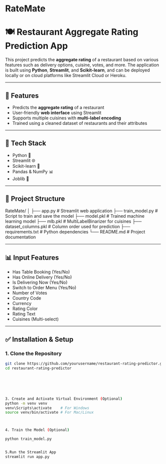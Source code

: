 # RateMate

# 🍽️ Restaurant Aggregate Rating Prediction App

This project predicts the **aggregate rating** of a restaurant based on various features such as delivery options, cuisine, votes, and more. The application is built using **Python**, **Streamlit**, and **Scikit-learn**, and can be deployed locally or on cloud platforms like Streamlit Cloud or Heroku.

---

## 🚀 Features

- Predicts the **aggregate rating** of a restaurant
- User-friendly **web interface** using Streamlit
- Supports multiple cuisines with **multi-label encoding**
- Trained using a cleaned dataset of restaurants and their attributes

---

## 🧠 Tech Stack

- Python 🐍
- Streamlit 🌐
- Scikit-learn 🧠
- Pandas & NumPy 📊
- Joblib 🔧

---

## 📁 Project Structure

RateMate/
│
├── app.py # Streamlit web application
├── train_model.py # Script to train and save the model
├── model.pkl # Trained machine learning model
├── mlb.pkl # MultiLabelBinarizer for cuisines
├── dataset_columns.pkl # Column order used for prediction
├── requirements.txt # Python dependencies
└── README.md # Project documentation




---

## 📊 Input Features

- Has Table Booking (Yes/No)
- Has Online Delivery (Yes/No)
- Is Delivering Now (Yes/No)
- Switch to Order Menu (Yes/No)
- Number of Votes
- Country Code
- Currency
- Rating Color
- Rating Text
- Cuisines (Multi-select)

---

## ✅ Installation & Setup

### 1. Clone the Repository

```bash
git clone https://github.com/yourusername/restaurant-rating-predictor.git
cd restaurant-rating-predictor






3. Create and Activate Virtual Environment (Optional)
python -m venv venv
venv\Scripts\activate    # For Windows
source venv/bin/activate # For Mac/Linux



4. Train the Model (Optional)

python train_model.py


5.Run the Streamlit App
streamlit run app.py




